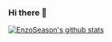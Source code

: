 ### Hi there 👋

[![EnzoSeason's github stats](https://github-readme-stats.vercel.app/api?username=EnzoSeason)](https://github.com/anuraghazra/github-readme-stats)
